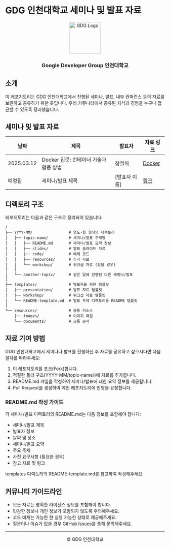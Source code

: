 # GDG 인천대학교 세미나 및 발표 자료

<div align="center">
  <img src="https://github.com/user-attachments/assets/86f5c469-40b7-4f49-b87b-657c2853439d" alt="GDG Logo" width="100">
  <h3>Google Developer Group 인천대학교</h3>
</div>

## 소개

이 레포지토리는 GDG 인천대학교에서 진행된 세미나, 발표, 내부 컨퍼런스 등의 자료를 보관하고 공유하기 위한 곳입니다. 우리 커뮤니티에서 공유된 지식과 경험을 누구나 접근할 수 있도록 정리했습니다.

## 세미나 및 발표 자료

| 날짜 | 제목 | 발표자 | 자료 링크 |
|------|------|--------|-----------|
| 2025.03.12 | Docker 입문: 컨테이너 기술과 활용 방법 | 장철희 | [Docker](/2025-03/docker/) |
| 예정됨 | 세미나/발표 제목 | [발표자 이름] | [링크](/경로/) |

## 디렉토리 구조

레포지토리는 다음과 같은 구조로 정리되어 있습니다:

```
/
├── YYYY-MM/                # 연도-월 형식의 디렉토리
│   ├── topic-name/         # 세미나/발표 주제명
│   │   ├── README.md       # 세미나/발표 요약 정보
│   │   ├── slides/         # 발표 슬라이드 자료
│   │   ├── code/           # 예제 코드
│   │   ├── resources/      # 추가 자료
│   │   └── workshop/       # 워크샵 자료 (있을 경우)
│   │
│   └── another-topic/      # 같은 달에 진행된 다른 세미나/발표
│
├── templates/              # 발표자를 위한 템플릿
│   ├── presentation/       # 발표 자료 템플릿
│   ├── workshop/           # 워크샵 자료 템플릿
│   └── README-template.md  # 발표 주제 디렉토리용 README 템플릿
│
└── resources/              # 공통 리소스
    ├── images/             # 이미지 파일
    └── documents/          # 공통 문서
```

## 자료 기여 방법

GDG 인천대학교에서 세미나나 발표를 진행하신 후 자료를 공유하고 싶으시다면 다음 절차를 따라주세요:

1. 이 레포지토리를 포크(Fork)합니다.
2. 적절한 폴더 구조(YYYY-MM/topic-name/)에 자료를 추가합니다.
3. README.md 파일을 작성하여 세미나/발표에 대한 요약 정보를 제공합니다.
4. Pull Request를 생성하여 메인 레포지토리에 반영을 요청합니다.

### README.md 작성 가이드

각 세미나/발표 디렉토리의 README.md는 다음 정보를 포함해야 합니다:

- 세미나/발표 제목
- 발표자 정보
- 날짜 및 장소
- 세미나/발표 요약
- 주요 주제
- 사전 요구사항 (필요한 경우)
- 참고 자료 및 링크

templates 디렉토리의 README-template.md를 참고하여 작성해주세요.

## 커뮤니티 가이드라인

- 모든 자료는 명확한 라이선스 정보를 포함해야 합니다.
- 민감한 정보나 개인 정보가 포함되지 않도록 주의해주세요.
- 코드 예제는 가능한 한 실행 가능한 상태로 제공해주세요.
- 질문이나 이슈가 있을 경우 GitHub Issues를 통해 문의해주세요.


---

<div align="center">
  <p>© GDG 인천대학교
</div>
